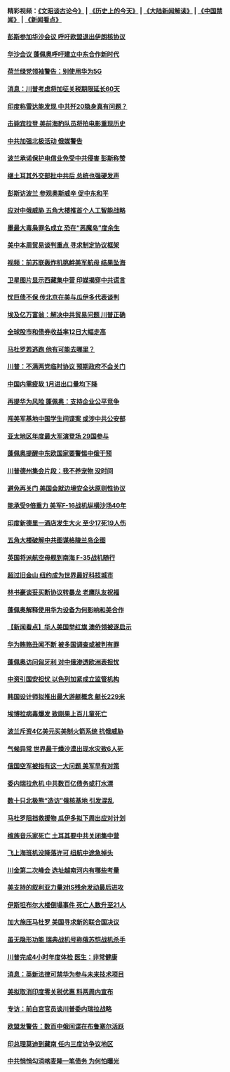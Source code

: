#### 精彩视频：[《文昭谈古论今》](http://45.76.195.252/wenzhao) | [《历史上的今天》](http://45.76.195.252/today-in-history) | [《大陆新闻解读》](http://45.76.195.252/ntdtv-comedy) | [《中国禁闻》](http://45.76.195.252/ntdtv-news) | [《新闻看点》](http://45.76.195.252/news-insight) 

 #### [彭斯参加华沙会议 呼吁欧盟退出伊朗核协议](../pages/nsc418/n11045031.md?t=02141837) 

#### [华沙会议 蓬佩奥呼吁建立中东合作新时代](../pages/nsc418/n11044317.md?t=02141837) 

#### [荷兰绿党领袖警告：别使用华为5G](../pages/nsc418/n11042653.md?t=02141837) 

#### [消息：川普考虑将加征关税期限延长60天](../pages/nsc418/n11044512.md?t=02141837) 

#### [印度称雷达能发现 中共歼20隐身真有问题？](../pages/nsc418/n11044278.md?t=02141837) 

#### [击毙宾拉登 美前海豹队员将拍电影重现历史](../pages/nsc418/n11043977.md?t=02141837) 

#### [中共加强北极活动 俄媒警告](../pages/nsc418/n11042829.md?t=02141837) 

#### [波兰承诺保护电信业免受中共侵害 彭斯称赞](../pages/nsc418/n11042705.md?t=02141837) 

#### [继土耳其外交部批中共后 总统也强硬发声](../pages/nsc418/n11042777.md?t=02141837) 

#### [彭斯访波兰 参观奥斯威辛 促中东和平](../pages/nsc418/n11042477.md?t=02141837) 

#### [应对中俄威胁 五角大楼推首个人工智能战略](../pages/nsc418/n11042470.md?t=02141837) 

#### [墨最大毒枭罪名成立 恐在“恶魔岛”度余生](../pages/nsc418/n11042258.md?t=02141837) 

#### [美中本周贸易谈判重点 寻求制定协议框架](../pages/nsc418/n11041912.md?t=02141837) 

#### [视频：前苏联轰炸机挑衅美军航母 结果坠海](../pages/nsc418/n11041810.md?t=02141837) 

#### [卫星图片显示西藏集中营 印媒揭穿中共谎言](../pages/nsc418/n11041664.md?t=02141837) 

#### [忧巨债不保 传北京在美与瓜伊多代表谈判](../pages/nsc418/n11040772.md?t=02141837) 

#### [埃及亿万富翁：解决中共贸易问题 川普正确](../pages/nsc418/n11040351.md?t=02141837) 

#### [全球股市和债券收益率12日大幅走高](../pages/nsc418/n11040548.md?t=02141837) 

#### [马杜罗若逃跑 他有可能去哪里？](../pages/nsc418/n11040502.md?t=02141837) 

#### [川普：不满两党临时协议 预期政府不会关门](../pages/nsc418/n11040382.md?t=02141837) 

#### [中国内需疲软 1月进出口量均下降](../pages/nsc418/n11040021.md?t=02141837) 

#### [再提华为风险 蓬佩奥：支持企业公平竞争](../pages/nsc418/n11040198.md?t=02141837) 

#### [闯美军基地中国学生间谍案 或涉中共公安部](../pages/nsc418/n11040083.md?t=02141837) 

#### [亚太地区年度最大军演登场 29国参与](../pages/nsc418/n11039999.md?t=02141837) 

#### [蓬佩奥提醒中东欧国家要警惕中俄干预](../pages/nsc418/n11039745.md?t=02141837) 

#### [川普德州集会片段：我不养宠物 没时间](../pages/nsc418/n11039218.md?t=02141837) 

#### [避免再关门 美国会就边境安全达原则性协议](../pages/nsc418/n11039556.md?t=02141837) 

#### [能承受9倍重力 美军F-16战机纵横沙场40年](../pages/nsc418/n11039432.md?t=02141837) 

#### [印度新德里一酒店发生大火 至少17死19人伤](../pages/nsc418/n11039502.md?t=02141837) 

#### [五角大楼破解中共图谋格陵兰岛企图](../pages/nsc418/n11038368.md?t=02141837) 

#### [英国将派航空母舰到南海 F-35战机随行](../pages/nsc418/n11039035.md?t=02141837) 

#### [超过旧金山 纽约成为世界最好科技城市](../pages/nsc418/n11038537.md?t=02141837) 

#### [林书豪谈妥买断协议转暴龙 老鹰队友祝福](../pages/nsc418/n11038662.md?t=02141837) 

#### [蓬佩奥解释使用华为设备为何影响和美合作](../pages/nsc418/n11038282.md?t=02141837) 

#### [【新闻看点】华人美国举红旗 澳侨领被逐启示](../pages/nsc418/n11038210.md?t=02141837) 

#### [华为贿赂丑闻不断 被多国调查或被判有罪](../pages/nsc418/n11038028.md?t=02141837) 

#### [蓬佩奥访问匈牙利 对中俄渗透欧洲表担忧](../pages/nsc418/n11038057.md?t=02141837) 

#### [中资引国安担忧 以色列加紧成立监管机构](../pages/nsc418/n11037999.md?t=02141837) 

#### [韩国设计师拟推出最大游艇概念 艇长229米](../pages/nsc418/n11037905.md?t=02141837) 

#### [埃博拉病毒爆发 致刚果上百儿童死亡](../pages/nsc418/n11037661.md?t=02141837) 

#### [波兰斥资4亿美元买美制火箭系统 抗俄威胁](../pages/nsc418/n11036936.md?t=02141837) 

#### [气候异常 世界最干燥沙漠出现水灾致6人死](../pages/nsc418/n11037220.md?t=02141837) 

#### [俄国空军被指有这一大问题 美军早有对策](../pages/nsc418/n11036963.md?t=02141837) 

#### [委内瑞拉危机 中共数百亿债务或打水漂](../pages/nsc418/n11036297.md?t=02141837) 

#### [数十只北极熊“造访”俄核基地 引发混乱](../pages/nsc418/n11036150.md?t=02141837) 

#### [马杜罗阻挡救援物 瓜伊多拟下周出应对计划](../pages/nsc418/n11035966.md?t=02141837) 

#### [维族音乐家死亡 土耳其要中共关闭集中营](../pages/nsc418/n11035904.md?t=02141837) 

#### [飞上海班机没降落许可 纽航中途急掉头](../pages/nsc418/n11035882.md?t=02141837) 

#### [川金第二次峰会 选址越南河内有哪些考量](../pages/nsc418/n11034808.md?t=02141837) 

#### [美支持的叙利亚力量对IS残余发动最后进攻](../pages/nsc418/n11035640.md?t=02141837) 

#### [伊斯坦布尔大楼倒塌事件 死亡人数升至21人](../pages/nsc418/n11035758.md?t=02141837) 

#### [加大施压马杜罗 美国寻求新的联合国决议](../pages/nsc418/n11035619.md?t=02141837) 

#### [虽无隐形功能 瑞典战机号称俄苏恺战机杀手](../pages/nsc418/n11035282.md?t=02141837) 

#### [川普完成4小时年度体检 医生：非常健康](../pages/nsc418/n11034715.md?t=02141837) 

#### [消息：英新法律可禁华为参与未来技术项目](../pages/nsc418/n11034647.md?t=02141837) 

#### [美拟取消印度零关税优惠 料两周内宣布](../pages/nsc418/n11034785.md?t=02141837) 

#### [专访：前白宫官员谈川普委内瑞拉战略](../pages/nsc418/n11032742.md?t=02141837) 

#### [欧盟发警告：数百中俄间谍在布鲁塞尔活跃](../pages/nsc418/n11034561.md?t=02141837) 

#### [印总理莫迪到藏南 任内三度访争议地区](../pages/nsc418/n11034513.md?t=02141837) 

#### [中共悄悄勾消喀麦隆一笔债务 为何怕曝光](../pages/nsc418/n11029114.md?t=02141837) 

